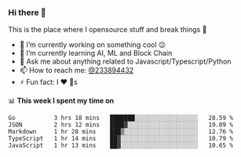 ### Hi there 👋

<!--
**a233894432/a233894432** is a ✨ _special_ ✨ repository because its `README.md` (this file) appears on your GitHub profile.

Here are some ideas to get you started:

- 🔭 I’m currently working on ...
- 🌱 I’m currently learning ...
- 👯 I’m looking to collaborate on ...
- 🤔 I’m looking for help with ...
- 💬 Ask me about ...
- 📫 How to reach me: ...
- 😄 Pronouns: ...
- ⚡ Fun fact: ...
-->
 
 
This is the place where I opensource stuff and break things :rofl:

- 🔭 I’m currently working on something cool :wink:
- 🌱 I’m currently learning AI, ML and Block Chain
- 💬 Ask me about anything related to Javascript/Typescript/Python
- 📫 How to reach me: [@233894432](https://twitter.com/233894432)
- ⚡ Fun fact: I :heart: :dog:s

📊 **This week I spent my time on**
<!--START_SECTION:waka-->
```text
Go           3 hrs 18 mins   ███████░░░░░░░░░░░░░░░░░░   28.59 % 
JSON         2 hrs 12 mins   ████▓░░░░░░░░░░░░░░░░░░░░   19.09 % 
Markdown     1 hr 28 mins    ███▒░░░░░░░░░░░░░░░░░░░░░   12.76 % 
TypeScript   1 hr 14 mins    ██▓░░░░░░░░░░░░░░░░░░░░░░   10.79 % 
JavaScript   1 hr 13 mins    ██▓░░░░░░░░░░░░░░░░░░░░░░   10.65 % 
```
<!--END_SECTION:waka-->
